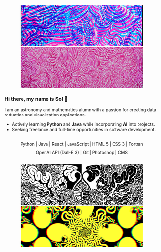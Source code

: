 <style>
  .small-line-break {
    margin-top: 10px; /* Adjust this value to control the size of the line break */
  }
</style>

<div align="center">
  <p float="left">
    <img src="https://raw.githubusercontent.com/solroj0/solroj0/main/banners/bubblegum4.png" width="400" />
    <img src="https://raw.githubusercontent.com/solroj0/solroj0/main/banners/lollipop1.png" alt="Image 2" width="400" /> 
  </p>
</div>

### Hi there, my name is Sol 👋

I am an astronomy and mathematics alumn with a passion for creating data reduction and visualization applications.
- Actively learning **Python** and **Java** while incorporating **AI** into projects. 
- Seeking freelance and full-time opportunities in  software development.

<br>
<div align="center">
  <div>Python | Java | React | JavaScript | HTML 5 | CSS 3 | Fortran </div>
    <div class="small-line-break"></div>
  <div>OpenAI API (Dall-E 3) | Git  | Photoshop | CMS</div>
  <br>
  <p float="left">
    <img src="https://raw.githubusercontent.com/solroj0/solroj0/main/banners/noodles1.png" width="400" />
    <img src="https://raw.githubusercontent.com/solroj0/solroj0/main/banners/octoquad1.png" alt="Image 2" width="400" /> 
  </p>
</div>

